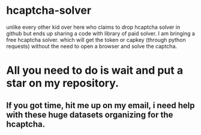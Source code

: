 # hcaptcha-solver
unlike every other kid over here who claims to drop hcaptcha solver in github but ends up sharing a code with library of paid solver. I am bringing a free hcaptcha solver. which will get the token or capkey (through python requests) without the need to open a browser and solve the captcha. 

# All you need to do is wait and put a star on my repository.

## If you got time, hit me up on my email, i need help with these huge datasets organizing for the hcaptcha.
